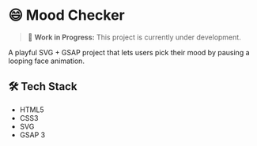 # 😄 Mood Checker

> 🚧 **Work in Progress:** This project is currently under development.

A playful SVG + GSAP project that lets users pick their mood by pausing a looping face animation.

## 🛠 Tech Stack

- HTML5
- CSS3
- SVG
- GSAP 3
